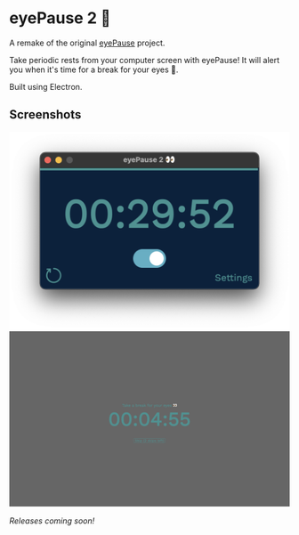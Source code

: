 # eyePause 2 👀

A remake of the original [eyePause](https://github.com/richardso21/eyePause) project. 

Take periodic rests from your computer screen with eyePause! It will alert you when it's time for a break for your eyes 👀.

Built using Electron.

## Screenshots
![main window](./screens/main.png)
![break](./screens/break.png)

*Releases coming soon!*